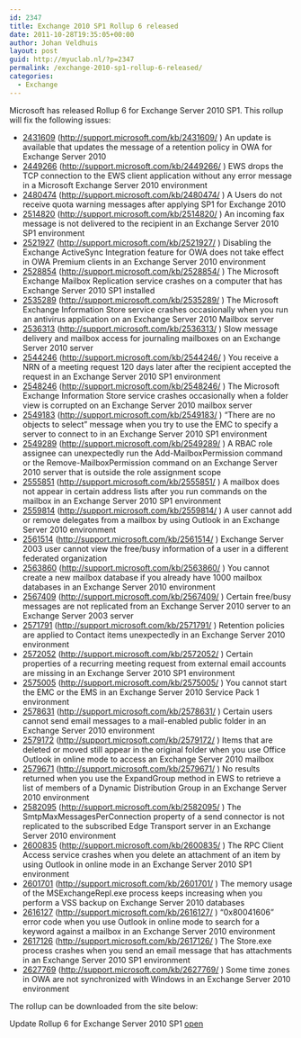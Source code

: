```yaml
---
id: 2347
title: Exchange 2010 SP1 Rollup 6 released
date: 2011-10-28T19:35:05+00:00
author: Johan Veldhuis
layout: post
guid: http://myuclab.nl/?p=2347
permalink: /exchange-2010-sp1-rollup-6-released/
categories:
  - Exchange
---
```

Microsoft has released Rollup 6 for Exchange Server 2010 SP1. This rollup will fix the following issues:

  * [2431609](http://support.microsoft.com/kb/2431609) (http://support.microsoft.com/kb/2431609/ ) An update is available that updates the message of a retention policy in OWA for Exchange Server 2010
  * [2449266](http://support.microsoft.com/kb/2449266) (http://support.microsoft.com/kb/2449266/ ) EWS drops the TCP connection to the EWS client application without any error message in a Microsoft Exchange Server 2010 environment
  * [2480474](http://support.microsoft.com/kb/2480474) (http://support.microsoft.com/kb/2480474/ ) A Users do not receive quota warning messages after applying SP1 for Exchange 2010
  * [2514820](http://support.microsoft.com/kb/2514820) (http://support.microsoft.com/kb/2514820/ ) An incoming fax message is not delivered to the recipient in an Exchange Server 2010 SP1 environment
  * [2521927](http://support.microsoft.com/kb/2521927) (http://support.microsoft.com/kb/2521927/ ) Disabling the Exchange ActiveSync Integration feature for OWA does not take effect in OWA Premium clients in an Exchange Server 2010 environment
  * [2528854](http://support.microsoft.com/kb/2528854) (http://support.microsoft.com/kb/2528854/ ) The Microsoft Exchange Mailbox Replication service crashes on a computer that has Exchange Server 2010 SP1 installed
  * [2535289](http://support.microsoft.com/kb/2535289) (http://support.microsoft.com/kb/2535289/ ) The Microsoft Exchange Information Store service crashes occasionally when you run an antivirus application on an Exchange Server 2010 Mailbox server
  * [2536313](http://support.microsoft.com/kb/2536313) (http://support.microsoft.com/kb/2536313/ ) Slow message delivery and mailbox access for journaling mailboxes on an Exchange Server 2010 server
  * [2544246](http://support.microsoft.com/kb/2544246) (http://support.microsoft.com/kb/2544246/ ) You receive a NRN of a meeting request 120 days later after the recipient accepted the request in an Exchange Server 2010 SP1 environment
  * [2548246](http://support.microsoft.com/kb/2548246) (http://support.microsoft.com/kb/2548246/ ) The Microsoft Exchange Information Store service crashes occasionally when a folder view is corrupted on an Exchange Server 2010 mailbox server
  * [2549183](http://support.microsoft.com/kb/2549183) (http://support.microsoft.com/kb/2549183/ ) &#8220;There are no objects to select&#8221; message when you try to use the EMC to specify a server to connect to in an Exchange Server 2010 SP1 environment
  * [2549289](http://support.microsoft.com/kb/2549289) (http://support.microsoft.com/kb/2549289/ ) A RBAC role assignee can unexpectedly run the Add-MailboxPermission command or the Remove-MailboxPermission command on an Exchange Server 2010 server that is outside the role assignment scope
  * [2555851](http://support.microsoft.com/kb/2555851) (http://support.microsoft.com/kb/2555851/ ) A mailbox does not appear in certain address lists after you run commands on the mailbox in an Exchange Server 2010 SP1 environment
  * [2559814](http://support.microsoft.com/kb/2559814) (http://support.microsoft.com/kb/2559814/ ) A user cannot add or remove delegates from a mailbox by using Outlook in an Exchange Server 2010 environment
  * [2561514](http://support.microsoft.com/kb/2561514) (http://support.microsoft.com/kb/2561514/ ) Exchange Server 2003 user cannot view the free/busy information of a user in a different federated organization
  * [2563860](http://support.microsoft.com/kb/2563860) (http://support.microsoft.com/kb/2563860/ ) You cannot create a new mailbox database if you already have 1000 mailbox databases in an Exchange Server 2010 environment
  * [2567409](http://support.microsoft.com/kb/2567409) (http://support.microsoft.com/kb/2567409/ ) Certain free/busy messages are not replicated from an Exchange Server 2010 server to an Exchange Server 2003 server
  * [2571791](http://support.microsoft.com/kb/2571791) (http://support.microsoft.com/kb/2571791/ ) Retention policies are applied to Contact items unexpectedly in an Exchange Server 2010 environment
  * [2572052](http://support.microsoft.com/kb/2572052) (http://support.microsoft.com/kb/2572052/ ) Certain properties of a recurring meeting request from external email accounts are missing in an Exchange Server 2010 SP1 environment
  * [2575005](http://support.microsoft.com/kb/2575005) (http://support.microsoft.com/kb/2575005/ ) You cannot start the EMC or the EMS in an Exchange Server 2010 Service Pack 1 environment
  * [2578631](http://support.microsoft.com/kb/2578631) (http://support.microsoft.com/kb/2578631/ ) Certain users cannot send email messages to a mail-enabled public folder in an Exchange Server 2010 environment
  * [2579172](http://support.microsoft.com/kb/2579172) (http://support.microsoft.com/kb/2579172/ ) Items that are deleted or moved still appear in the original folder when you use Office Outlook in online mode to access an Exchange Server 2010 mailbox
  * [2579671](http://support.microsoft.com/kb/2579671) (http://support.microsoft.com/kb/2579671/ ) No results returned when you use the ExpandGroup method in EWS to retrieve a list of members of a Dynamic Distribution Group in an Exchange Server 2010 environment
  * [2582095](http://support.microsoft.com/kb/2582095) (http://support.microsoft.com/kb/2582095/ ) The SmtpMaxMessagesPerConnection property of a send connector is not replicated to the subscribed Edge Transport server in an Exchange Server 2010 environment
  * [2600835](http://support.microsoft.com/kb/2600835) (http://support.microsoft.com/kb/2600835/ ) The RPC Client Access service crashes when you delete an attachment of an item by using Outlook in online mode in an Exchange Server 2010 SP1 environment
  * [2601701](http://support.microsoft.com/kb/2601701) (http://support.microsoft.com/kb/2601701/ ) The memory usage of the MSExchangeRepl.exe process keeps increasing when you perform a VSS backup on Exchange Server 2010 databases
  * [2616127](http://support.microsoft.com/kb/2616127) (http://support.microsoft.com/kb/2616127/ ) &#8220;0x80041606&#8221; error code when you use Outlook in online mode to search for a keyword against a mailbox in an Exchange Server 2010 environment
  * [2617126](http://support.microsoft.com/kb/2617126) (http://support.microsoft.com/kb/2617126/ ) The Store.exe process crashes when you send an email message that has attachments in an Exchange Server 2010 SP1 environment
  * [2627769](http://support.microsoft.com/kb/2627769) (http://support.microsoft.com/kb/2627769/ ) Some time zones in OWA are not synchronized with Windows in an Exchange Server 2010 environment

The rollup can be downloaded from the site below:

Update Rollup 6 for Exchange Server 2010 SP1 [open](http://www.microsoft.com/download/en/details.aspx?id=27849)